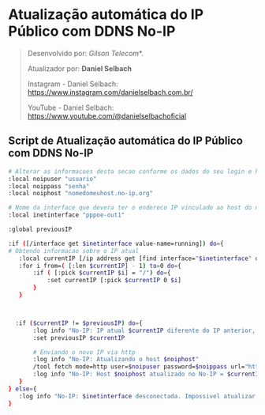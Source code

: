 # Atualização automática do IP Público com DDNS No-IP
> Desenvolvido por: *Gilson Telecom**.
>
> Atualizador por: **Daniel Selbach**
>
> Instagram - Daniel Selbach: https://www.instagram.com/danielselbach.com.br/
>
> YouTube - Daniel Selbach: https://www.youtube.com/@danielselbachoficial


## Script de Atualização automática do IP Público com DDNS No-IP
```bash
# Alterar as informacoes desta secao conforme os dados do seu login e host no-ip
:local noipuser "usuario"
:local noippass "senha"
:local noiphost "nomedomeuhost.no-ip.org"

# Nome da interface que devera ter o endereco IP vinculado ao host do no-ip
:local inetinterface "pppoe-out1"

:global previousIP

:if ([/interface get $inetinterface value-name=running]) do={
# Obtendo informacao sobre o IP atual
   :local currentIP [/ip address get [find interface="$inetinterface" disabled=no] address]
   :for i from=( [:len $currentIP] - 1) to=0 do={
       :if ( [:pick $currentIP $i] = "/") do={ 
           :set currentIP [:pick $currentIP 0 $i]
       } 
   }



  :if ($currentIP != $previousIP) do={
       :log info "No-IP: IP atual $currentIP diferente do IP anterior, atualizando."
       :set previousIP $currentIP

       # Enviando o novo IP via http
       :log info "No-IP: Atualizando o host $noiphost"
       /tool fetch mode=http user=$noipuser password=$noippass url="http://dynupdate.no-ip.com/nic/update?hostname=dominio&myip=IP" keep-result=no
       :log info "No-IP: Host $noiphost atualizado no No-IP = $currentIP"
   }
} else={
   :log info "No-IP: $inetinterface desconectada. Impossivel atualizar No-IP."
}
```
